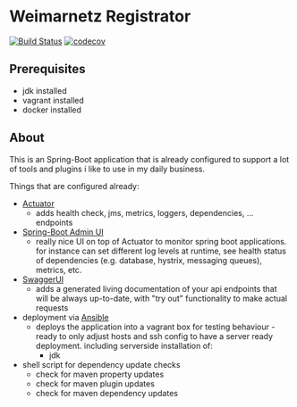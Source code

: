 Weimarnetz Registrator
====

[![Build Status](https://travis-ci.org/andibraeu/registrator.svg?branch=master)](https://travis-ci.org/andibraeu/registrator) [![codecov](https://codecov.io/gh/andibraeu/registrator/branch/master/graph/badge.svg)](https://codecov.io/gh/andibraeu/registrator)

Prerequisites
----
* jdk installed
* vagrant installed
* docker installed

About
----
This is an Spring-Boot application that is already configured to support a lot of tools and plugins i like to use in my daily business.

Things that are configured already:
* [Actuator](https://docs.spring.io/spring-boot/docs/current/reference/htmlsingle/#production-ready)
	* adds health check, jms, metrics, loggers, dependencies, ... endpoints
* [Spring-Boot Admin UI](https://github.com/codecentric/spring-boot-admin/blob/master/README.md)
	* really nice UI on top of Actuator to monitor spring boot applications. for instance can set different log 
	levels at runtime, see health status of dependencies (e.g. database, hystrix, messaging queues), metrics, etc.
* [SwaggerUI](https://swagger.io/swagger-ui/)
	* adds a generated living documentation of your api endpoints that will be always up-to-date, 
	with "try out" functionality to make actual requests 
* deployment via [Ansible](https://www.ansible.com/)
	* deploys the application into a vagrant box for testing behaviour - ready to only adjust hosts and ssh config to 
	have a server ready deployment. including serverside installation of:
		* jdk
* shell script for dependency update checks
	* check for maven property updates
	* check for maven plugin updates
	* check for maven dependency updates

